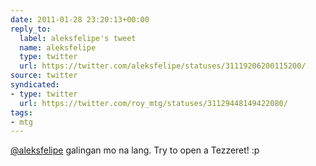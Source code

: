 ```yaml
---
date: 2011-01-28 23:20:13+00:00
reply_to:
  label: aleksfelipe's tweet
  name: aleksfelipe
  type: twitter
  url: https://twitter.com/aleksfelipe/statuses/31119206200115200/
source: twitter
syndicated:
- type: twitter
  url: https://twitter.com/roy_mtg/statuses/31129448149422080/
tags:
- mtg
---
```


[@aleksfelipe](https://twitter.com/aleksfelipe/) galingan mo na lang. Try to open a Tezzeret! :p